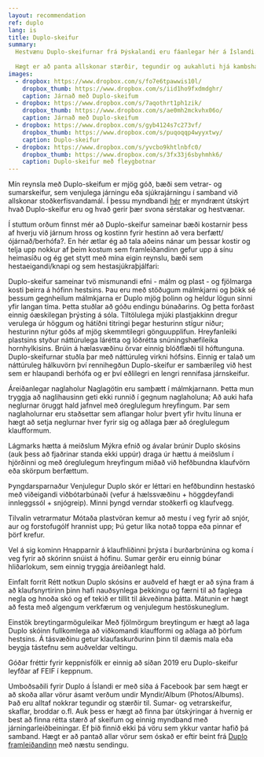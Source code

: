 ```yaml
---
layout: recommendation
ref: duplo
lang: is
title: Duplo-skeifur
summary:
  Hestvænu Duplo-skeifurnar frá Þýskalandi eru fáanlegar hér á Íslandi. Duplo-skeifurnar stuðla að náttúrulegri virkni hófsins, eru höggdeyfandi og gefa góðan stuðning. 
  
  Hægt er að panta allskonar stærðir, tegundir og aukahluti hjá kambshaus@gmail.com, sjá einnig á Facebook undir Duplo.is
images:
  - dropbox: https://www.dropbox.com/s/fo7e6tpawwis10l/
    dropbox_thumb: https://www.dropbox.com/s/iid1ho9fxdmdghr/
    caption: Járnað með Duplo-skeifum
  - dropbox: https://www.dropbox.com/s/7aqothrt1ph1zik/
    dropbox_thumb: https://www.dropbox.com/s/ae0mh2mckvhx06o/
    caption: Járnað með Duplo-skeifum
  - dropbox: https://www.dropbox.com/s/gyb4124s7c273vf/
    dropbox_thumb: https://www.dropbox.com/s/puqoqqp4wyyxtwy/
    caption: Duplo-skeifur
  - dropbox: https://www.dropbox.com/s/yvcbo9khtlnbfc0/
    dropbox_thumb: https://www.dropbox.com/s/3fx33j6sbyhmhk6/
    caption: Duplo-skeifur með fleygbotnar
---
```



Mín reynsla með Duplo-skeifum er mjög góð, bæði sem vetrar- og sumarskeifur, sem venjulega járningu eða sjúkrajárningu í samband við allskonar stoðkerfisvandamál. Í þessu myndbandi [hér](https://www.youtube.com/watch?v=T1MRrsvO5jk) er myndrænt útskýrt hvað Duplo-skeifur eru og hvað gerir þær svona sérstakar og hestvænar.

Í stuttum orðum finnst mér að Duplo-skeifur sameinar bæði kostarnir þess af hverju við járnum hross og kostinn fyrir hestinn að vera berfætt/ójárnað/berhófa?.
En hér ætlar ég að tala aðeins nánar um þessar kostir og telja upp nokkur af þeim kostum sem framleiðandinn gefur upp á sínu heimasíðu og ég get stytt með mína eigin reynslu, bæði sem hestaeigandi/knapi og sem hestasjúkraþjálfari:

Duplo-skeifur sameinar tvö mismunandi efni - málm og plast - og fjölmarga kosti þeirra á hófinn hestsins. Þau eru með stöðugum málmkjarni og þökk sé þessum gegnheilum málmkjarna er Duplo mjög þolinn og heldur lögun sinni yfir langan tíma. Þetta stuðlar að góðu endingu búnaðarins. Og þetta forðast einnig óæskilegan þrýsting á sóla.
Tiltölulega mjúki plastjakkinn dregur verulega úr höggum og hátíðni titringi þegar hesturinn stígur niður; hesturinn nýtur góðs af mjög skemmtilegri gönguupplifun.
Hreyfanleiki plastsins styður náttúrulega lárétta og lóðrétta snúningshæfileika hornhylkisins. Brúin á hælasvæðinu örvar einnig blóðflæði til hóftunguna. Duplo-skeifurnar stuðla þar með náttúruleg virkni hófsins. 
Einnig er talað um náttúruleg hálkuvörn því rennihegðun Duplo-skeifur er sambærileg við hest sem er hlaupandi berhófa og er því eðlilegri en lengri rennifasa járnskeifur.



Áreiðanlegar naglaholur
Naglagötin eru samþætt í málmkjarnann. Þetta mun tryggja að naglihausinn geti ekki runnið í gegnum naglaholuna; Að auki hafa neglurnar öruggt hald jafnvel með óreglulegum hreyfingum. Þar sem naglaholurnar eru staðsettar sem aflangar holur þvert yfir hvítu línuna er hægt að setja neglurnar hver fyrir sig og aðlaga þær að óreglulegum klaufformum.

Lágmarks hætta á meiðslum
Mýkra efnið og ávalar brúnir Duplo skósins (auk þess að fjaðrinar standa ekki uppúr) draga úr hættu á meiðslum í hjörðinni og með óreglulegum hreyfingum miðað við hefðbundna klaufvörn eða skörpum berfættum.

Þyngdarsparnaður
Venjulegur Duplo skór er léttari en hefðbundinn hestaskó með viðeigandi viðbótarbúnaði (vefur á hælssvæðinu + höggdeyfandi innleggssól + snjógreip). Minni þyngd verndar stoðkerfi og klaufvegg.

 Tilvalin vetrarmatur
Mótaða plastvöran kemur að mestu í veg fyrir að snjór, aur og forstofugólf hrannist upp; Þú getur líka notað toppa eða pinnar ef þörf krefur.

Vel á sig kominn
Hnapparnir á klaufhliðinni þrýsta í burðarbrúnina og koma í veg fyrir að skórinn snúist á hófinu. Sumar gerðir eru einnig búnar hliðarlokum, sem einnig tryggja áreiðanlegt hald.

 Einfalt forrit
Rétt notkun Duplo skósins er auðveld ef hægt er að sýna fram á að klaufsnyrtirinn þinn hafi nauðsynlega þekkingu og færni til að faglega negla og hnoða skó og ef tekið er tillit til ákveðinna þátta. Mátunin er hægt að festa með algengum verkfærum og venjulegum hestöskuneglum.

Einstök breytingarmöguleikar
Með fjölmörgum breytingum er hægt að laga Duplo skóinn fullkomlega að viðkomandi klaufformi og aðlaga að þörfum hestsins. Á tásvæðinu getur klaufaskurðurinn þinn til dæmis mala eða beygja tástefnu sem auðveldar veltingu. 

Góðar fréttir fyrir keppnisfólk er einnig að síðan 2019 eru Duplo-skeifur leyfðar af FEIF í keppnum.

Umboðsaðili fyrir Duplo á Íslandi er með síða á Facebook þar sem hægt er að skoða allar vörur ásamt verðum undir Myndir/Album (Photos/Albums). Það eru alltaf nokkrar tegundir og stærðir til. Sumar- og vetrarskeifur, skaflar, broddar o.fl. Auk þess er hægt að finna þar útskýringar á hvernig er best að finna rétta stærð af skeifum og einnig myndband með járningarleiðbeiningar. Ef þið finnið ekki þá vöru sem ykkur vantar hafið þá samband. Hægt er að pantað allar vörur sem óskað er eftir beint frá [Duplo framleiðandinn](https://duplo-frank.de) með næstu sendingu.
